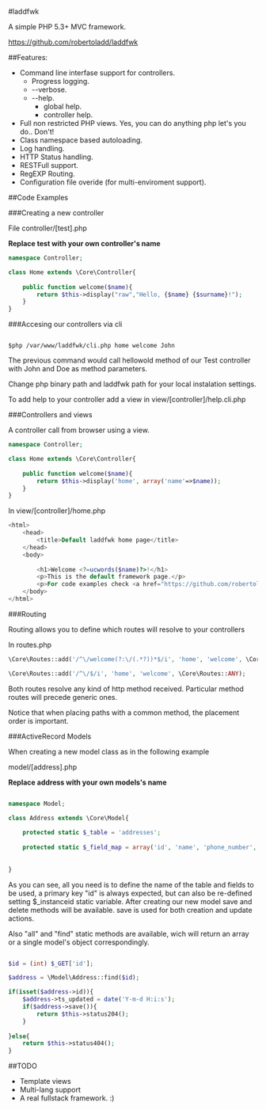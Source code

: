 #laddfwk

A simple PHP 5.3+ MVC framework.

https://github.com/robertoladd/laddfwk

##Features:

* Command line interfase support for controllers.
    * Progress logging.
    * --verbose.
    * --help.
        * global help.
        * controller help.
* Full non restricted PHP views. Yes, you can do anything php let's you do.. Don't!
* Class namespace based autoloading.
* Log handling.
* HTTP Status handling.
* RESTFull support.
* RegEXP Routing.
* Configuration file overide (for multi-enviroment support).

##Code Examples

###Creating a new controller

File controller/[test].php

**Replace test with your own controller's name**

```php
namespace Controller;

class Home extends \Core\Controller{
    
    public function welcome($name){
        return $this->display("raw","Hello, {$name} {$surname}!");
    }
}
```

###Accesing our controllers via cli


```Shell

$php /var/www/laddfwk/cli.php home welcome John

```
The previous command would call hellowold method of our Test controller with John and Doe as method parameters.

Change php binary path and laddfwk path for your local instalation settings.

To add help to your controller add a view in view/[controller]/help.cli.php

###Controllers and views

A controller call from browser using a view.

```php
namespace Controller;

class Home extends \Core\Controller{
    
    public function welcome($name){
        return $this->display('home', array('name'=>$name));
    }
}
```

In view/[controller]/home.php

```php
<html>
    <head>
        <title>Default laddfwk home page</title>
    </head>
    <body>
        
        <h1>Welcome <?=ucwords($name)?>!</h1>
        <p>This is the default framework page.</p>
        <p>For code examples check <a href="https://github.com/robertoladd/laddfwk">https://github.com/robertoladd/laddfwk</a></p>
    </body>
</html>

```

###Routing

Routing allows you to define which routes will resolve to your controllers


In routes.php

```php
\Core\Routes::add('/^\/welcome(?:\/(.*?))*$/i', 'home', 'welcome', \Core\Routes::ANY);

\Core\Routes::add('/^\/$/i', 'home', 'welcome', \Core\Routes::ANY);

```
Both routes resolve any kind of http method received. Particular method routes will precede generic ones.

Notice that when placing paths with a common method, the placement order is important.


###ActiveRecord Models

When creating a new model class as in the following example 

model/[address].php

**Replace address with your own models's name**

```php

namespace Model;

class Address extends \Core\Model{
    
    protected static $_table = 'addresses';
    
    protected static $_field_map = array('id', 'name', 'phone_number', 'address', 'ts_created', 'ts_updated');
    
    
}

```

As you can see, all you need is to define the name of the table and fields to be used, a primary key "id" is always expected, but can also be re-defined setting $_instanceid static variable.
After creating our new model save and delete methods will be available. save is used for both creation and update actions. 

Also "all" and "find" static methods are available, wich will return an array or a single model's object correspondingly.


```php

$id = (int) $_GET['id'];

$address = \Model\Address::find($id);

if(isset($address->id)){
    $address->ts_updated = date('Y-m-d H:i:s');
    if($address->save()){
        return $this->status204();
    }
    
}else{
    return $this->status404();
}

```

##TODO

* Template views
* Multi-lang support
* A real fullstack framework. :)
